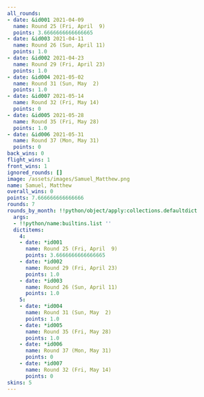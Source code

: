 ```yaml
---
all_rounds:
- date: &id001 2021-04-09
  name: Round 25 (Fri, April  9)
  points: 3.6666666666666665
- date: &id003 2021-04-11
  name: Round 26 (Sun, April 11)
  points: 1.0
- date: &id002 2021-04-23
  name: Round 29 (Fri, April 23)
  points: 1.0
- date: &id004 2021-05-02
  name: Round 31 (Sun, May  2)
  points: 1.0
- date: &id007 2021-05-14
  name: Round 32 (Fri, May 14)
  points: 0
- date: &id005 2021-05-28
  name: Round 35 (Fri, May 28)
  points: 1.0
- date: &id006 2021-05-31
  name: Round 37 (Mon, May 31)
  points: 0
back_wins: 0
flight_wins: 1
front_wins: 1
ignored_rounds: []
image: /assets/images/Samuel_Matthew.png
name: Samuel, Matthew
overall_wins: 0
points: 7.666666666666666
rounds: 7
rounds_by_month: !!python/object/apply:collections.defaultdict
  args:
  - !!python/name:builtins.list ''
  dictitems:
    4:
    - date: *id001
      name: Round 25 (Fri, April  9)
      points: 3.6666666666666665
    - date: *id002
      name: Round 29 (Fri, April 23)
      points: 1.0
    - date: *id003
      name: Round 26 (Sun, April 11)
      points: 1.0
    5:
    - date: *id004
      name: Round 31 (Sun, May  2)
      points: 1.0
    - date: *id005
      name: Round 35 (Fri, May 28)
      points: 1.0
    - date: *id006
      name: Round 37 (Mon, May 31)
      points: 0
    - date: *id007
      name: Round 32 (Fri, May 14)
      points: 0
skins: 5
---
```

